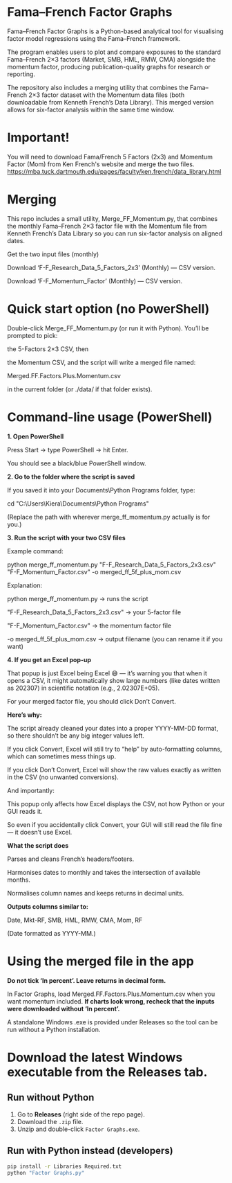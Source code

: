 # Fama–French Factor Graphs

Fama–French Factor Graphs is a Python-based analytical tool for visualising factor model regressions using the Fama–French framework.

The program enables users to plot and compare exposures to the standard Fama–French 2×3 factors (Market, SMB, HML, RMW, CMA) alongside the momentum factor, producing publication-quality graphs for research or reporting.

The repository also includes a merging utility that combines the Fama–French 2×3 factor dataset with the Momentum data files (both downloadable from Kenneth French’s Data Library). This merged version allows for six-factor analysis within the same time window.

# Important! 
You will need to download Fama/French 5 Factors (2x3) and Momentum Factor (Mom) from Ken French's website and merge the two files.
https://mba.tuck.dartmouth.edu/pages/faculty/ken.french/data_library.html

# Merging

This repo includes a small utility, Merge_FF_Momentum.py, that combines the monthly Fama–French 2×3 factor file with the Momentum file from Kenneth French’s Data Library so you can run six-factor analysis on aligned dates.

Get the two input files (monthly)

Download ‘F-F_Research_Data_5_Factors_2x3’ (Monthly) — CSV version.

Download ‘F-F_Momentum_Factor’ (Monthly) — CSV version.

# Quick start option (no PowerShell)

Double-click Merge_FF_Momentum.py (or run it with Python).
You’ll be prompted to pick:

the 5-Factors 2×3 CSV, then

the Momentum CSV,
and the script will write a merged file named:

Merged.FF.Factors.Plus.Momentum.csv

in the current folder (or ./data/ if that folder exists).

# Command-line usage (PowerShell)
**1. Open PowerShell**

Press Start → type PowerShell → hit Enter.

You should see a black/blue PowerShell window.

**2. Go to the folder where the script is saved**

If you saved it into your Documents\Python Programs folder, type:

cd "C:\Users\Kiera\Documents\Python Programs"

(Replace the path with wherever merge_ff_momentum.py actually is for you.)

**3. Run the script with your two CSV files**

Example command:

python merge_ff_momentum.py "F-F_Research_Data_5_Factors_2x3.csv" "F-F_Momentum_Factor.csv" -o merged_ff_5f_plus_mom.csv

Explanation:

python merge_ff_momentum.py → runs the script

"F-F_Research_Data_5_Factors_2x3.csv" → your 5-factor file

"F-F_Momentum_Factor.csv" → the momentum factor file

-o merged_ff_5f_plus_mom.csv → output filename (you can rename it if you want)

**4. If you get an Excel pop-up**

That popup is just Excel being Excel 😅 — it’s warning you that when it opens a CSV, it might automatically show large numbers (like dates written as 202307) in scientific notation (e.g., 2.02307E+05).

For your merged factor file, you should click Don’t Convert.

**Here’s why:**

The script already cleaned your dates into a proper YYYY-MM-DD format, so there shouldn’t be any big integer values left.

If you click Convert, Excel will still try to “help” by auto-formatting columns, which can sometimes mess things up.

If you click Don’t Convert, Excel will show the raw values exactly as written in the CSV (no unwanted conversions).

And importantly:

This popup only affects how Excel displays the CSV, not how Python or your GUI reads it.

So even if you accidentally click Convert, your GUI will still read the file fine — it doesn’t use Excel.

**What the script does**

Parses and cleans French’s headers/footers.

Harmonises dates to monthly and takes the intersection of available months.

Normalises column names and keeps returns in decimal units.

**Outputs columns similar to:**

Date, Mkt-RF, SMB, HML, RMW, CMA, Mom, RF

(Date formatted as YYYY-MM.)

# Using the merged file in the app

**Do not tick ‘In percent’. Leave returns in decimal form.**

In Factor Graphs, load Merged.FF.Factors.Plus.Momentum.csv when you want momentum included.
**If charts look wrong, recheck that the inputs were downloaded without ‘In percent’.**

A standalone Windows .exe is provided under Releases so the tool can be run without a Python installation.

# Download the latest Windows executable from the **Releases** tab.

## Run without Python
1. Go to **Releases** (right side of the repo page).
2. Download the `.zip` file.
3. Unzip and double-click `Factor Graphs.exe`.

## Run with Python instead (developers)
```bash
pip install -r Libraries Required.txt
python "Factor Graphs.py"
